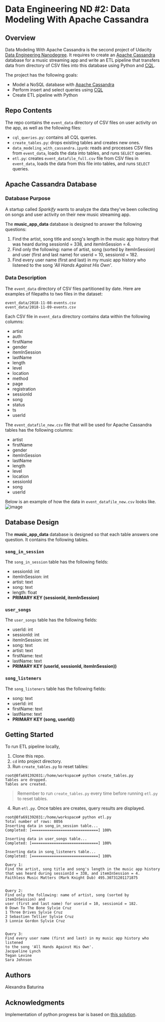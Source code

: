 # Data Engineering ND #2: Data Modeling With Apache Cassandra
## Overview
Data Modeling With Apache Cassandra is the second project of Udacity [Data Engineering Nanodegree](https://d20vrrgs8k4bvw.cloudfront.net/documents/en-US/Data+Engineering+Nanodegree+Program+Syllabus.pdf). It requires to create an [Apache Cassandra](https://cassandra.apache.org/_/index.html) database for a music streaming app and write an ETL pipeline that transfers data from directory of CSV files into this database using Python and [CQL](https://cassandra.apache.org/doc/latest/cassandra/cql/index.html).

The project has the following goals:
 * Model a NoSQL database with [Apache Cassandra](https://cassandra.apache.org/_/index.html)
 * Perform insert and select queries using [CQL](https://cassandra.apache.org/doc/latest/cassandra/cql/index.html)
 * Create ETL pipeline with Python
## Repo Contents
The repo contains the ```event_data``` directory of CSV files on user activity on the app, as well as the following files:
 * ```cql_queries.py```: contains all CQL queries.
 * ```create_tables.py```: drops existing tables and creates new ones.
 * ```data_modeling_with_cassandra.ipynb```: reads and processes CSV files from ```event_data```, loads the data into tables, and runs ```SELECT``` queries.
 * ```etl.py```:  creates ```event_datafile_full.csv``` file from CSV files in ```event_data```, loads the data from this file into tables, and runs ```SELECT``` queries.
## Apache Cassandra Database
### Database Purpose
A startup called *Sparkify* wants to analyze the data they've been collecting on songs and user activity on their new music streaming app. 

The **music_app_data** database is designed to answer the following questions:
 1. Find the artist, song title and song's length in the music app history that was heard during sessionId = 338, and itemInSession = 4.
 2. Find only the following: name of artist, song (sorted by itemInSession) and user (first and last name) for userid = 10, sessionid = 182.
 3.  Find every user name (first and last) in my music app history who listened to the song *'All Hands Against His Own'*.
 
### Data Description
The ```event_data``` directory of CSV files partitioned by date. Here are examples of filepaths to two files in the dataset:
```
event_data/2018-11-08-events.csv
event_data/2018-11-09-events.csv
```
Each CSV file in ```event_data``` directory contains data within the following columns:
  * artist
  * auth
  * firstName
  * gender
  * itemInSession
  * lastName
  * length
  * level
  * location
  * method
  * page
  * registration
  * sessionId
  * song
  * status
  * ts
  * userId

The ```event_datafile_new.csv``` file that will be used for Apache Cassandra tables has the following columns:
  * artist
  * firstName
  * gender
  * itemInSession
  * lastName
  * length
  * level
  * location
  * sessionId
  * song
  * userId

Below is an example of how the data in ```event_datafile_new.csv``` looks like.
![image](https://user-images.githubusercontent.com/53233637/182494081-365123f5-2d5b-4a8a-9b44-185708f9cf3b.png)
## Database Design
The **music_app_data** database is designed so that each table answers one question. It contains the following tables.
### ```song_in_session```
The ```song_in_session``` table has the following fields:
  * sessionId: int
  * itemInSession: int
  * artist: text
  * song: text
  * length: float
  * **PRIMARY KEY (sessionId, itemInSession)**
### ```user_songs```
The ```user_songs``` table has the following fields:
 * userId: int
 * sessionId: int
 * itemInSession: int
 * song: text
 * artist: text
 * firstName: text
 * lastName: text
 * **PRIMARY KEY (userId, sessionId, itemInSession))**
### ```song_listeners```
The ```song_listeners``` table has the following fields:
 * song: text
 * userId: int
 * firstName: text
 * lastName: text
 * **PRIMARY KEY (song, userId))**
## Getting Started
To run ETL pipeline locally,
1. Clone this repo.
2. ```cd``` into project directory.
3. Run ```create_tables.py``` to reset tables:
```
root@8fa691392031:/home/workspace# python create_tables.py
Tables are dropped.
Tables are created.
```
> Remember to run ```create_tables.py``` every time before running ```etl.py``` to reset tables.
4. Run ```etl.py```. Once tables are creates, query results are displayed.
```
root@8fa691392031:/home/workspace# python etl.py
Total number of rows: 8056
Inserting data in song_in_session table...
Completed: [==============================] 100%

Inserting data in user_songs table...
Completed: [==============================] 100%

Inserting data in song_listeners table...
Completed: [==============================] 100%

Query 1:
Find the artist, song title and song's length in the music app history
that was heard during sessionId = 338, and itemInSession = 4.
Faithless Music Matters (Mark Knight Dub) 495.30731201171875


Query 2:
Find only the following: name of artist, song (sorted by itemInSession) and
user (first and last name) for userid = 10, sessionid = 182.
0 Down To The Bone Sylvie Cruz
1 Three Drives Sylvie Cruz
2 Sebastien Tellier Sylvie Cruz
3 Lonnie Gordon Sylvie Cruz


Query 3:
Find every user name (first and last) in my music app history who listened
to the song 'All Hands Against His Own'.
Jacqueline Lynch
Tegan Levine
Sara Johnson
```

## Authors
Alexandra Baturina

## Acknowledgments
Implementation of python progress bar is based on [this solution](https://gist.github.com/sibosutd/c1d9ef01d38630750a1d1fe05c367eb8).
